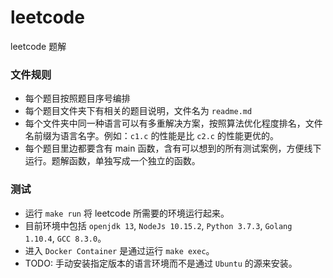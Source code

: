 # leetcode

leetcode 题解

### 文件规则

- 每个题目按照题目序号编排
- 每个题目文件夹下有相关的题目说明，文件名为 `readme.md`
- 每个文件夹中同一种语言可以有多重解决方案，按照算法优化程度排名，文件名前缀为语言名字。例如：`c1.c` 的性能是比 `c2.c` 的性能更优的。
- 每个题目里边都要含有 main 函数，含有可以想到的所有测试案例，方便线下运行。题解函数，单独写成一个独立的函数。

### 测试

- 运行 `make run` 将 leetcode 所需要的环境运行起来。
- 目前环境中包括 `openjdk 13`, `NodeJs 10.15.2`, `Python 3.7.3`, `Golang 1.10.4`, `GCC 8.3.0`。
- 进入 `Docker Container` 是通过运行 `make exec`。 
- TODO: 手动安装指定版本的语言环境而不是通过 `Ubuntu` 的源来安装。
